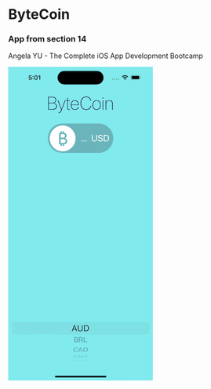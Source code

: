 # ByteCoin
### App from section 14 
Angela YU - The Complete iOS App Development Bootcamp

![coin](https://github.com/Loveink/ByteCoin/blob/main/ByteCoin/Assets.xcassets/Simulator-Screen-Recording-iPhone-14-Pro-2023-06-27-at-17.01.54.gif)
 
